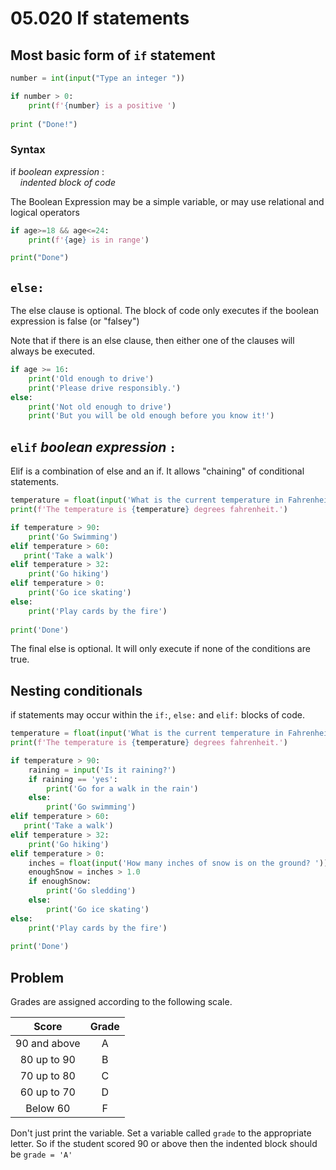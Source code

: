 # 05.020 If statements

## Most basic form of `if` statement

```python
number = int(input("Type an integer "))

if number > 0:
    print(f'{number} is a positive ')
    
print ("Done!")
```

### Syntax
if <em>boolean expression</em> :<br>
   &nbsp;&nbsp;&nbsp;&nbsp;<em>indented block of code</em>

The Boolean Expression may be a simple variable, or may use relational and logical operators

```python
if age>=18 && age<=24:
    print(f'{age} is in range')

print("Done")
```

## `else:`

The else clause is optional.  The block of code only executes if the boolean expression is false (or "falsey")

Note that if there is an else clause, then either one of the clauses will always be executed.

```python
if age >= 16:
    print('Old enough to drive')
    print('Please drive responsibly.')
else:
    print('Not old enough to drive')
    print('But you will be old enough before you know it!')
```

## `elif` <em>boolean expression</em> `:`

Elif is a combination of else and an if.  It allows "chaining" of conditional statements.

```python
temperature = float(input('What is the current temperature in Fahrenheit? '))
print(f'The temperature is {temperature} degrees fahrenheit.')

if temperature > 90:
    print('Go Swimming')
elif temperature > 60:
   print('Take a walk')
elif temperature > 32:
    print('Go hiking')
elif temperature > 0:
    print('Go ice skating')
else:
    print('Play cards by the fire')
    
print('Done')
```

The final else is optional.  It will only execute if none of the conditions are true.

## Nesting conditionals

if statements may occur within the `if:`, `else:` and `elif:` blocks of code.

```python
temperature = float(input('What is the current temperature in Fahrenheit? '))
print(f'The temperature is {temperature} degrees fahrenheit.')

if temperature > 90:
    raining = input('Is it raining?')
    if raining == 'yes':
        print('Go for a walk in the rain')
    else:
        print('Go swimming')
elif temperature > 60:
   print('Take a walk')
elif temperature > 32:
    print('Go hiking')
elif temperature > 0:
    inches = float(input('How many inches of snow is on the ground? '))
    enoughSnow = inches > 1.0
    if enoughSnow:
        print('Go sledding')
    else:
        print('Go ice skating')
else:
    print('Play cards by the fire')
    
print('Done')
```

## Problem

Grades are assigned according to the following scale.

Score|Grade
:---:|:---:
90 and above|A
80 up to 90|B
70 up to 80|C
60 up to 70|D
Below 60|F

Don't just print the variable.  Set a variable called `grade` to the appropriate letter.  So if the student scored 90 or above then the indented block should be `grade = 'A'`
